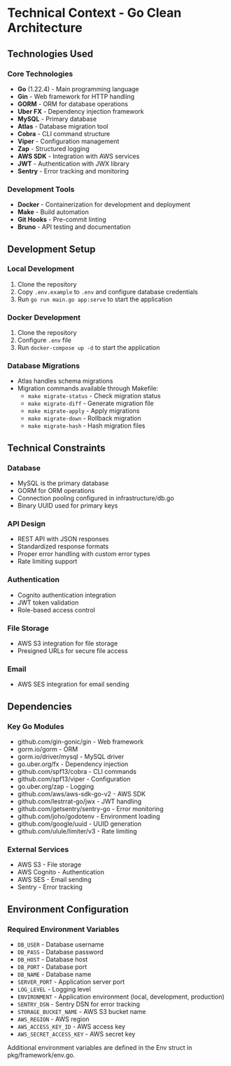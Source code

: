 # Technical Context - Go Clean Architecture

## Technologies Used

### Core Technologies
- **Go** (1.22.4) - Main programming language
- **Gin** - Web framework for HTTP handling
- **GORM** - ORM for database operations
- **Uber FX** - Dependency injection framework
- **MySQL** - Primary database
- **Atlas** - Database migration tool
- **Cobra** - CLI command structure
- **Viper** - Configuration management
- **Zap** - Structured logging
- **AWS SDK** - Integration with AWS services
- **JWT** - Authentication with JWX library
- **Sentry** - Error tracking and monitoring

### Development Tools
- **Docker** - Containerization for development and deployment
- **Make** - Build automation
- **Git Hooks** - Pre-commit linting
- **Bruno** - API testing and documentation

## Development Setup

### Local Development
1. Clone the repository
2. Copy `.env.example` to `.env` and configure database credentials
3. Run `go run main.go app:serve` to start the application

### Docker Development
1. Clone the repository
2. Configure `.env` file
3. Run `docker-compose up -d` to start the application

### Database Migrations
- Atlas handles schema migrations
- Migration commands available through Makefile:
  - `make migrate-status` - Check migration status
  - `make migrate-diff` - Generate migration file
  - `make migrate-apply` - Apply migrations
  - `make migrate-down` - Rollback migration
  - `make migrate-hash` - Hash migration files

## Technical Constraints

### Database
- MySQL is the primary database
- GORM for ORM operations
- Connection pooling configured in infrastructure/db.go
- Binary UUID used for primary keys

### API Design
- REST API with JSON responses
- Standardized response formats
- Proper error handling with custom error types
- Rate limiting support

### Authentication
- Cognito authentication integration
- JWT token validation
- Role-based access control

### File Storage
- AWS S3 integration for file storage
- Presigned URLs for secure file access

### Email
- AWS SES integration for email sending

## Dependencies

### Key Go Modules
- github.com/gin-gonic/gin - Web framework
- gorm.io/gorm - ORM
- gorm.io/driver/mysql - MySQL driver
- go.uber.org/fx - Dependency injection
- github.com/spf13/cobra - CLI commands
- github.com/spf13/viper - Configuration
- go.uber.org/zap - Logging
- github.com/aws/aws-sdk-go-v2 - AWS SDK
- github.com/lestrrat-go/jwx - JWT handling
- github.com/getsentry/sentry-go - Error monitoring
- github.com/joho/godotenv - Environment loading
- github.com/google/uuid - UUID generation
- github.com/ulule/limiter/v3 - Rate limiting

### External Services
- AWS S3 - File storage
- AWS Cognito - Authentication
- AWS SES - Email sending
- Sentry - Error tracking

## Environment Configuration

### Required Environment Variables
- `DB_USER` - Database username
- `DB_PASS` - Database password
- `DB_HOST` - Database host
- `DB_PORT` - Database port
- `DB_NAME` - Database name
- `SERVER_PORT` - Application server port
- `LOG_LEVEL` - Logging level
- `ENVIRONMENT` - Application environment (local, development, production)
- `SENTRY_DSN` - Sentry DSN for error tracking
- `STORAGE_BUCKET_NAME` - AWS S3 bucket name
- `AWS_REGION` - AWS region
- `AWS_ACCESS_KEY_ID` - AWS access key
- `AWS_SECRET_ACCESS_KEY` - AWS secret key

Additional environment variables are defined in the Env struct in pkg/framework/env.go.
